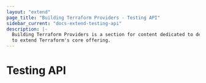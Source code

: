 ```yaml
---
layout: "extend"
page_title: "Building Terraform Providers - Testing API"
sidebar_current: "docs-extend-testing-api"
description: |-
  Building Terraform Providers is a section for content dedicated to developing Plugins
  to extend Terraform's core offering.
---
```


# Testing API
